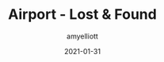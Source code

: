 ﻿---
layout: game
title:  "Airport - Lost & Found"
type: "Game Development Blog"
color: "background-color: seagreen"
summary: "Airport - Lost & Found is a crazy-taxi inspired game designed around the theme 'Lost & Found' <small>(Global Gamejam 2021)</small>"
author: amyelliott
date: '2021-01-31'
category: ['game-development', 'game-jam', 'unity']
thumbnail: https://am3pap005files.storage.live.com/y4moNKkSajIZjH92VzFIFxU7h2dEdtkeZavf01vchmgwFf9ZzP6Y7bHqODagFEN8NLWH-eMUDir2CCbPfCVyoSRnAiNW-297nBUHqkGnTxN1dBm6MUM6ubfxpGaoHHOZPEyJIIDlNWtm39MUViT9RTWZv89H6eP5HX0sMCHG899S6NTrPuKzm9PO0CU5zQ0oPBA?width=1920&height=1634&cropmode=none
keywords: crazytaxi, gamejam, ragdoll, timerace
permalink: /games/airport-lost-and-found/
usemathjax: true
genre: ['Crazy Taxi', 'Time Race']
browser_playable: true
hidden: true
heading: "Think Crazy Taxi, but in an airport, with bags."
icon: https://am3pap005files.storage.live.com/y4moNKkSajIZjH92VzFIFxU7h2dEdtkeZavf01vchmgwFf9ZzP6Y7bHqODagFEN8NLWH-eMUDir2CCbPfCVyoSRnAiNW-297nBUHqkGnTxN1dBm6MUM6ubfxpGaoHHOZPEyJIIDlNWtm39MUViT9RTWZv89H6eP5HX0sMCHG899S6NTrPuKzm9PO0CU5zQ0oPBA?width=1920&height=1634&cropmode=none
showreel: /assets/vid/airport-showreel.mp4
itch: https://horsehead.itch.io/airport-lost-found-division
isgameembed: true
gameembed: https://itch.io/embed-upload/3288801
status: "Done"
projecttype: "Game Jam"
duration: "72 Hours"
tools: ['Unity']
roles: ['Programming', 'Art', 'Level Design']
credits: ['Amy Elliott', 'Joe Shanahan', 'Erin Somervail', 'Scott Richards', 'Tash Briggs', 'Christian Elliott']
screenshots: ['https://am3pap005files.storage.live.com/y4ma9j28VJh0_NAfcswmtKlu6p05tgQA_de2gTvIJngTjmxB2qcIgmwZJfBw4dIPpM2nC6UXYMZxyEAgXXbHVfBGZLLWUf4Lxn1tO5A05QSQPxehJkR9WAEsaTbNtpi658dPzz7kwCoDVy61sh4WDVeUlL3WzwN_rtrQ7p8F-9Ykk2CoLnJlVGqJtCz-AnvsO7V?width=946&height=532&cropmode=none', 'https://am3pap005files.storage.live.com/y4m6whmyGG30Btm1r6B-5T3Dtrbm7-d2t9CM1TypEY9Ij5S6DB6FIC8fXmbzjsKO8cmi-tbkzKIz77zSB4VzpYR9KBeI51AmmM68kF5hEzuTd5p6T_cmXFMyW2eah_qPTQfRp6Lx2tCqhEBL0n7EB3VI-p1k0NnoWt3FKs6ahxZLUH0YfLXzNz1GpGhJ-3nFIGd?width=938&height=533&cropmode=none', 'https://am3pap005files.storage.live.com/y4mI6eDq6T8VfigS_A5pC9t-ApFYYP1imLXZmz_z0TE8CxOdfQW6Y7qn92ZhRGJmWlScFti8SbNsctRq-ws1koG8iblfr4mp-EeJgDVKm7pw5AyWzldygFW8yEKE5bd2t2C4Y9rGHaVtrAtyoP6xQFAqF7v0ttaq9wiptTU7qykPboko2h6k5rKi-0p2M8F6RYF?width=940&height=526&cropmode=none', 'https://am3pap005files.storage.live.com/y4mPHVou6xqysF9dfqCs46xJQg_6UbYd4Q_umz75llzNPR51ohxvhG1--TG4m7k47_fmTERRhZ4KEL_XbF9evyj_2oJ6wL5Un4OdDMzXHhgOmvBK4j0rZi6VJLRqlw3kOS4TdUZGrWrm6wmp6t1Vrxi8MElPVFFiGxf3zvQU9dYbc1v14wF4Wy8c2UuWNnug-vO?width=938&height=526&cropmode=none', 'https://am3pap005files.storage.live.com/y4mPHVou6xqysF9dfqCs46xJQg_6UbYd4Q_umz75llzNPR51ohxvhG1--TG4m7k47_fmTERRhZ4KEL_XbF9evyj_2oJ6wL5Un4OdDMzXHhgOmvBK4j0rZi6VJLRqlw3kOS4TdUZGrWrm6wmp6t1Vrxi8MElPVFFiGxf3zvQU9dYbc1v14wF4Wy8c2UuWNnug-vO?width=938&height=526&cropmode=none', 'https://am3pap005files.storage.live.com/y4mHD_JJXxCeMQdw4I8Z_qoOqbBjgKbLAYq-bC_wSrpWSHju2ZlJDrf1uS8GZHcTHmgrK108ezIllxWfQRgSeRoMKVRWsDwDXmTuYtcHnEDX1Hzz_pbj01aRicgfPOVPUIjntHckJfTogcFbSL2tYb-HFgl-gNTYNJ8Vozo8awQN9zx3so3ohrFNtGYP_QGhp2C?width=943&height=531&cropmode=none']
---
